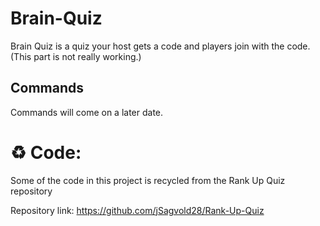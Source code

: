 # Brain-Quiz
Brain Quiz is a quiz your host gets a code and players join with the code. (This part is not really working.)

## Commands
Commands will come on a later date.


# ♻️ Code:

Some of the code in this project is recycled from the Rank Up Quiz repository

Repository link: https://github.com/jSagvold28/Rank-Up-Quiz


